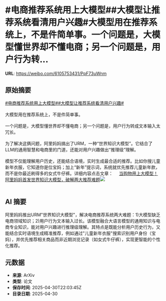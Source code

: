 # #电商推荐系统用上大模型##大模型让推荐系统看清用户兴趣#大模型用在推荐系统上，不是件简单事。一个问题是，大模型懂世界却不懂电商；另一个问题是，用户行为转...

**URL**: https://weibo.com/6105753431/PpF73uWnm

## 原始摘要

<a href="https://m.weibo.cn/search?containerid=231522type%3D1%26t%3D10%26q%3D%23%E7%94%B5%E5%95%86%E6%8E%A8%E8%8D%90%E7%B3%BB%E7%BB%9F%E7%94%A8%E4%B8%8A%E5%A4%A7%E6%A8%A1%E5%9E%8B%23&amp;extparam=%23%E7%94%B5%E5%95%86%E6%8E%A8%E8%8D%90%E7%B3%BB%E7%BB%9F%E7%94%A8%E4%B8%8A%E5%A4%A7%E6%A8%A1%E5%9E%8B%23" data-hide=""><span class="surl-text">#电商推荐系统用上大模型#</span></a><a href="https://m.weibo.cn/search?containerid=231522type%3D1%26t%3D10%26q%3D%23%E5%A4%A7%E6%A8%A1%E5%9E%8B%E8%AE%A9%E6%8E%A8%E8%8D%90%E7%B3%BB%E7%BB%9F%E7%9C%8B%E6%B8%85%E7%94%A8%E6%88%B7%E5%85%B4%E8%B6%A3%23&amp;extparam=%23%E5%A4%A7%E6%A8%A1%E5%9E%8B%E8%AE%A9%E6%8E%A8%E8%8D%90%E7%B3%BB%E7%BB%9F%E7%9C%8B%E6%B8%85%E7%94%A8%E6%88%B7%E5%85%B4%E8%B6%A3%23" data-hide=""><span class="surl-text">#大模型让推荐系统看清用户兴趣#</span></a><br><br>大模型用在推荐系统上，不是件简单事。<br><br>一个问题是，大模型懂世界却不懂电商；另一个问题是，用户行为转成文本输入太冗长。<br><br>为了解决这俩问题，阿里妈妈搞出了URM，一种“世界知识大模型”。它结合了LLM的通用智慧和电商里的门道，还能对用户兴趣做出“推理级”理解。<br><br>模型不仅能理解用户历史，还能结合语境，实时生成最合适的推荐。比如你搜儿童新年衣服，它知道你是位宝妈；加上“新年”提示词，系统就优先推荐儿童新年款，而不是你最近刷得多的女式牛仔裤。详细内容点击文章： <a href="https://weibo.com/ttarticle/p/show?id=2309405161162416456006" data-hide=""><span class="url-icon"><img style="width: 1rem;height: 1rem" src="https://h5.sinaimg.cn/upload/2015/09/25/3/timeline_card_small_article_default.png" referrerpolicy="no-referrer"></span><span class="surl-text">当购物用上大模型！阿里妈妈首发世界知识大模型，破解两大推荐难题</span></a><img style="" src="https://tvax1.sinaimg.cn/large/006Fd7o3gy1i0yunfvq8kj30rs0fmtc3.jpg" referrerpolicy="no-referrer"><br><br>

## AI 摘要

阿里妈妈推出URM"世界知识大模型"，解决电商推荐系统两大难题：1)大模型缺乏电商领域知识；2)用户行为文本输入过长。该模型融合大语言模型的通用知识与电商专业知识，能对用户兴趣进行推理级理解。其特点是既能分析用户历史行为，又能结合实时语境生成精准推荐，例如通过"儿童新年衣服"搜索识别用户身份（宝妈），并优先推荐相关商品而非近期浏览记录（如女式牛仔裤），实现更智能的个性化推荐。

## 元数据

- **来源**: ArXiv
- **类型**: 论文
- **保存时间**: 2025-04-30T22:03:45Z
- **目录日期**: 2025-04-30
